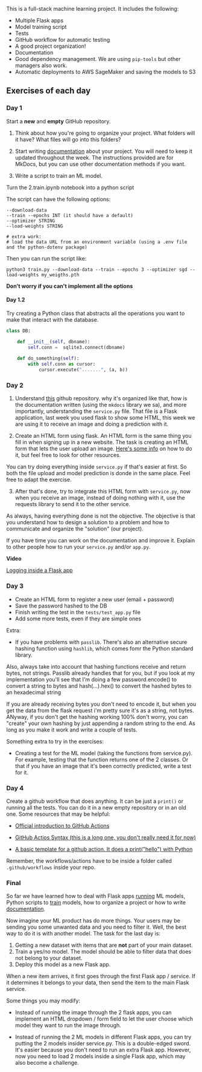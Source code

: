 This is a full-stack machine learning project. It includes the following:

* Multiple Flask apps
* Model training script
* Tests
* GitHub workflow for automatic testing
* A good project organization!
* Documentation
* Good dependency management. We are using `pip-tools` but other managers also work.
* Automatic deployments to AWS SageMaker and saving the models to S3

## Exercises of each day

### Day 1

Start a **new** and **empty** GitHub repository.

1. Think about how you're going to organize your project. What folders will it have? What files will go into this folders?
2. Start writing [documentation](/documentation) about your project. You will need to keep it updated throughout the week. The instructions provided are for MkDocs, but you can use other documentation methods if you want.

3. Write a script to train an ML model.

Turn the 2.train.ipynb notebook into a python script

The script can have the following options:

```
--download-data
--train --epochs INT (it should have a default)
--optimizer STRING
--load-weights STRING
    
# extra work:
# load the data URL from an environment variable (using a .env file and the python-dotenv package)
```

Then you can run the script like:

```
python3 train.py --download-data --train --epochs 3 --optimizer sgd --load-weights my_weigths.pth
```

**Don't worry if you can't implement all the options**

#### Day 1.2

Try creating a Python class that abstracts all the operations you want to make that interact with the database.

```python
class DB:

	def __init__(self, dbname):
		self.conn =  sqlite3.connect(dbname)
		
	def do_something(self):
		with self.conn as cursor:
    		cursor.execute(".......", (a, b))
```


### Day 2

1. Understand [this](https://github.com/polyrand/fs-week) github repository. 
why it's organized like that, how is the documentation written (using the `mkdocs` library we sa), and more importantly, understanding the `service.py` file. That file is a Flask application, last week you used flask to show some HTML, this week we are using it to receive an image and doing a prediction with it.

2. Create an HTML form using flask. An HTML form is the same thing you fill in when signing up in a new website. The task is creating an HTML form that lets the user upload an image. [Here's some info](https://flask.palletsprojects.com/en/1.1.x/patterns/fileuploads/) on how to do it, but feel free to look for other resources.

You can try doing everything inside `service.py` if that's easier at first. So both the file upload and model prediction is donde in the same place. Feel free to adapt the exercise.

3. After that's done, try to integrate this HTML form with `service.py`, now when you receive an image, instead of doing nothing with it, use the requests library to send it to the other service.

As always, having everything done is not the objective. The objective is that you understand how to design a solution to a problem and how to communicate and organize the "solution" (our project).

If you have time you can work on the documentation and improve it. Explain to other people how to run your `service.py` and/or `app.py`.

**Video**

[Logging inside a Flask app](https://www.youtube.com/watch?v=4ZiZCqC6rRQ)

### Day 3

* Create an HTML form to register a new user (email + password)
* Save the password hashed to the DB
* Finish writing the test in the `tests/test_app.py` file
* Add some more tests, even if they are simple ones

Extra:

* If you have problems with `passlib`. There's also an alternative secure hashing function using `hashlib`, which comes fomr the Python standard library.

Also, always take into account that hashing functions receive and return bytes, not strings. Passlib already handles that for you, but if you look at my implementation you'll see that I'm doing a few password.encode() to convert a string to bytes and hash(...).hex() to convert the hashed bytes to an hexadecimal string

If you are already receiving bytes you don't need to encode it, but when you get the data from the flask request i'm pretty sure it's as a string, not bytes. ANyway, if you don't get the hashing working 100% don't worry, you can "create" your own hashing by just appending a random string to the end. As long as you make it work and write a couple of tests.

Something extra to try in the exercises:

* Creating a test for the ML model (taking the functions from service.py). For example, testing that the function returns one of the 2 classes. Or that if you have an image that it's been correctly predicted, write a test for it.

### Day 4

Create a github workflow that does anything. It can be just a `print()` or running all the tests. You can do it in a new empty repository or in an old one.
Some resources that may be helpful:

* [Official introduction to GitHub Actions](https://docs.github.com/en/actions/learn-github-actions/introduction-to-github-actions)

* [GitHub Actios Syntax (this is a long one, you don't really need it for now)](https://docs.github.com/en/actions/reference/workflow-syntax-for-github-actions)

* [A basic template for a github action. It does a print("hello") with Python](https://github.com/polyrand/fs-week/blob/main/.github/workflows/echo.yaml)

Remember, the workflows/actions have to be inside a folder called `.github/workflows` inside your repo.


### Final

So far we have learned how to deal with Flask apps [running](/running) ML models, Python scripts to [train](/training) models, how to organize a project or how to write [documentation](/documentation).

Now imagine your ML product has do more things. Your users may be sending you some unwanted data and you need to filter it. Well, the best way to do it is with another model. The task for the last day is:

1. Getting a new dataset with items that are **not** part of your main dataset.
2. Train a yes/no model. The model should be able to filter data that does not belong to your dataset.
3. Deploy this model as a new Flask app.

When a new item arrives, it first goes through the first Flask app / service. If it determines it belongs to your data, then send the item to the main Flask service.

Some things you may modify:

* Instead of running the image through the 2 flask apps, you can implement an HTML dropdown / form field to let the user choose which model they want to run the image through.

* Instead of running the 2 ML models in different Flask apps, you can try putting the 2 models insider service.py. This is a double-edged sword. It's easier because you don't need to run an extra Flask app. However, now you need to load 2 models inside a single Flask app, which may also become a challenge.
